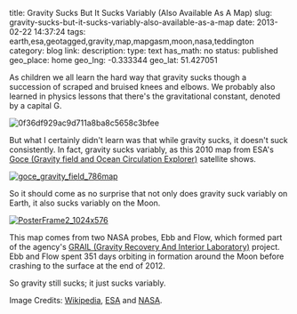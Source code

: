 title: Gravity Sucks But It Sucks Variably (Also Available As A Map)
slug: gravity-sucks-but-it-sucks-variably-also-available-as-a-map
date: 2013-02-22 14:37:24
tags: earth,esa,geotagged,gravity,map,mapgasm,moon,nasa,teddington
category: blog
link: 
description: 
type: text
has_math: no
status: published
geo_place: home
geo_lng: -0.333344
geo_lat: 51.427051

As children we all learn the hard way that gravity sucks though a succession of scraped and bruised knees and elbows. We probably also learned in physics lessons that there's the gravitational constant, denoted by a capital G.

<!-- TEASER_END -->

![0f36df929ac9d711a8ba8c5658c3bfee](/wp-content/uploads/2013/02/0f36df929ac9d711a8ba8c5658c3bfee.png)

But what I certainly didn't learn was that while gravity sucks, it doesn't suck consistently. In fact, gravity sucks variably, as this 2010 map from ESA's [Goce (Gravity field and Ocean Circulation Explorer)](https://www.esa.int/Our_Activities/Observing_the_Earth/The_Living_Planet_Programme/Earth_Explorers/GOCE "https://www.esa.int/Our_Activities/Observing_the_Earth/The_Living_Planet_Programme/Earth_Explorers/GOCE") satellite shows.

[![goce_gravity_field_786map](/wp-content/uploads/2013/02/goce_gravity_field_786map.gif)](/wp-content/uploads/2013/02/goce_gravity_field_786map.gif "/wp-content/uploads/2013/02/goce_gravity_field_786map.gif")

So it should come as no surprise that not only does gravity suck variably on Earth, it also sucks variably on the Moon.

[![PosterFrame2_1024x576](/wp-content/uploads/2013/02/PosterFrame2_1024x576.jpg)](/wp-content/uploads/2013/02/PosterFrame2_1024x576.jpg "/wp-content/uploads/2013/02/PosterFrame2_1024x576.jpg")

This map comes from two NASA probes, Ebb and Flow, which formed part of the agency's [GRAIL (Gravity Recovery And Interior Laboratory)](https://svs.gsfc.nasa.gov/vis/a010000/a011100/a011186/ "https://svs.gsfc.nasa.gov/vis/a010000/a011100/a011186/") project. Ebb and Flow spent 351 days orbiting in formation around the Moon before crashing to the surface at the end of 2012.

So gravity still sucks; it just sucks variably.



Image Credits: [Wikipedia](https://en.wikipedia.org/wiki/Gravitational_constant "https://en.wikipedia.org/wiki/Gravitational_constant"), [ESA](https://www.esa.int/Our_Activities/Observing_the_Earth/The_Living_Planet_Programme/Earth_Explorers/GOCE/Earth_s_gravity_revealed_in_unprecedented_detail "https://www.esa.int/Our_Activities/Observing_the_Earth/The_Living_Planet_Programme/Earth_Explorers/GOCE/Earth_s_gravity_revealed_in_unprecedented_detail") and [NASA](https://svs.gsfc.nasa.gov/vis/a010000/a011100/a011186/ "https://svs.gsfc.nasa.gov/vis/a010000/a011100/a011186/").


